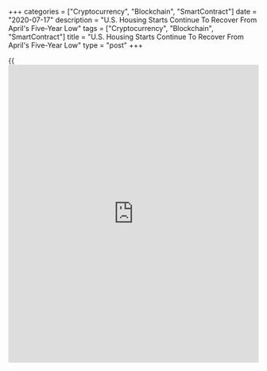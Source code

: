 +++
categories = ["Cryptocurrency", "Blockchain", "SmartContract"]
date = "2020-07-17"
description = "U.S. Housing Starts Continue To Recover From April's Five-Year Low"
tags = ["Cryptocurrency", "Blockchain", "SmartContract"]
title = "U.S. Housing Starts Continue To Recover From April's Five-Year Low"
type = "post"
+++

{{<iframe id="large-banner" src="https://www.bounty.group/#slide=2.0" width="100%" height="600" scrolling="no" style="border: 0px solid rgb(216, 221, 230); border-radius: 3px;">}}

A report released by the Commerce Department on Friday showed a
substantial increase in new residential construction in the U.S. in the
month of June.

The Commerce Department said housing starts spiked by 17.3 percent to an
annual rate of 1.186 million in June after jumping by 8.2 percent to an
upwardly revised rate of 1.011 million in May.

Economists had expected housing starts to soar by 20 percent to a rate
of 1.169 million from the 974,000 originally reported for the previous
month.

With the increase, the annual rate of housing starts continued to
recover from the five-year low of 934,000 set in April.

"We look for strong demand, improved homebuilder confidence, and an
ongoing shortage of supply to support growth in housing starts over the
rest of the year, but downside risks are increasing due to the
resurgence in Covid-19 cases," said a note from economists at Oxford
Economics.

The economists added, "The South and West, which are the regions seeing
the largest rise in cases, accounted for about 75% of June housing
starts."

The jump in housing starts came as single-family starts surged up by
17.2 percent to a rate of 831,000, while multi-family starts skyrocketed
by 17.5 percent to a rate of 355,000.

The report also said building permits increased by 2.1 percent to an
annual rate of 1.241 million in June after surging up by 14.1 to a
downwardly revised rate of 1.216 million in May.

Building permits, an indicator of future housing demand, had been
expected to jump by 5.7 percent to a rate of 1.290 million from the
1.220 million originally reported for the previous month.

While single-family permits spiked by 11.8 percent to a rate of 834,000,
multi-family permits plunged by 13.4 percent to a rate of 407,000.

Despite the monthly increases, housing starts and building permits
remained below year-ago levels, slumping by 4.0 percent and 2.5 percent,
respectively.

On Thursday, the National Association of Home Builders released a
separate report showing another substantial improvement in homebuilder
confidence in the month of July.

The report said the NAHB/Wells Fargo Housing Market Index surged up to
72 in July after skyrocketing to 58 in June. Economists had expected the
index to inch up to 60.

With the much bigger than expected jump, the NAHB noted the index now
stands at the solid pre-pandemic reading in March before the
[coronavirus][1] outbreak affected much of the nation.

For comments and feedback [contact](https://www.playgroundfx.com/contact/): editorial@rtt[news](https://www.letsplayfx.com/blog/forex-news-website/).com

[Economic News][2]

 **What parts of the world are seeing the best (and worst) economic
performances lately? Click[here][3] to check out our [Econ Scorecard][3]
and find out! See up-to-the-moment [ranking](https://www.playgroundfx.com/blog/crypto-exchange-ranking/)s for the best and worst
performers in [GDP][4], [unemployment rate][5], [inflation][6] and much
more.**

   1. www.rtt[news](https://www.letsplayfx.com/blog/forex-news-website/).com/list/coronavirus.aspx
   2. www.rtt[news](https://www.letsplayfx.com/blog/forex-news-website/).com/Content/EconomicNews.aspx
   3. www.rtt[news](https://www.letsplayfx.com/blog/forex-news-website/).com/economic-scorecard/world-rank/PPI/highest-performance.aspx
   4. www.rtt[news](https://www.letsplayfx.com/blog/forex-news-website/).com/economic-scorecard/world-rank/GDP/highest-performance.aspx
   5. www.rtt[news](https://www.letsplayfx.com/blog/forex-news-website/).com/economic-scorecard/world-rank/unemployment-rate/lowest-performance.aspx
   6. www.rtt[news](https://www.letsplayfx.com/blog/forex-news-website/).com/economic-scorecard/world-rank/CPI/highest-performance.aspx